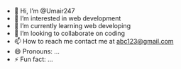 - 👋 Hi, I’m @Umair247
- 👀 I’m interested in web development
- 🌱 I’m currently learning web developing
- 💞️ I’m looking to collaborate on coding 
- 📫 How to reach me contact me at abc123@gmail.com
- 😄 Pronouns: ...
- ⚡ Fun fact: ...

<!---
Umair247/Umair247 is a ✨ special ✨ repository because its `README.md` (this file) appears on your GitHub profile.
You can click the Preview link to take a look at your changes.
--->
